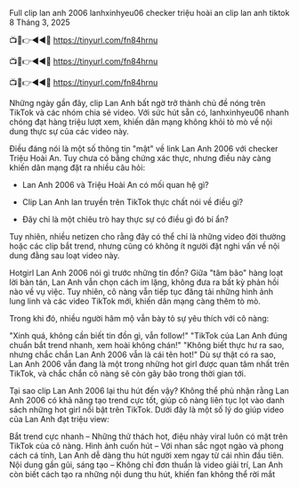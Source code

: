 Full clip lan anh 2006 lanhxinhyeu06 checker triệu hoài an clip lan anh tiktok
 8 Tháng 3, 2025

📺📱👉◄◄🔴  https://tinyurl.com/fn84hrnu

📺📱👉◄◄🔴  https://tinyurl.com/fn84hrnu

📺📱👉◄◄🔴  https://tinyurl.com/fn84hrnu


Những ngày gần đây, clip Lan Anh bất ngờ trở thành chủ đề nóng trên TikTok và các nhóm chia sẻ video. Với sức hút sẵn có, lanhxinhyeu06 nhanh chóng đạt hàng triệu lượt xem, khiến dân mạng không khỏi tò mò về nội dung thực sự của các video này.

Điều đáng nói là một số thông tin "mật" về link Lan Anh 2006 với checker Triệu Hoài An. Tuy chưa có bằng chứng xác thực, nhưng điều này càng khiến dân mạng đặt ra nhiều câu hỏi:

- Lan Anh 2006 và Triệu Hoài An có mối quan hệ gì?

- Clip Lan Anh lan truyền trên TikTok thực chất nói về điều gì?

- Đây chỉ là một chiêu trò hay thực sự có điều gì đó bí ẩn?


Tuy nhiên, nhiều netizen cho rằng đây có thể chỉ là những video đời thường hoặc các clip bắt trend, nhưng cũng có không ít người đặt nghi vấn về nội dung đằng sau loạt video này.


Hotgirl Lan Anh 2006 nói gì trước những tin đồn?
Giữa "tâm bão" hàng loạt lời bàn tán, Lan Anh vẫn chọn cách im lặng, không đưa ra bất kỳ phản hồi nào về vụ việc. Tuy nhiên, cô nàng vẫn tiếp tục đăng tải những hình ảnh lung linh và các video TikTok mới, khiến dân mạng càng thêm tò mò.

Trong khi đó, nhiều người hâm mộ vẫn bày tỏ sự yêu thích với cô nàng:

"Xinh quá, không cần biết tin đồn gì, vẫn follow!"
"TikTok của Lan Anh đúng chuẩn bắt trend nhanh, xem hoài không chán!"
"Không biết thực hư ra sao, nhưng chắc chắn Lan Anh 2006 vẫn là cái tên hot!"
Dù sự thật có ra sao, Lan Anh 2006 vẫn đang là một trong những hot girl được quan tâm nhất trên TikTok, và chắc chắn cô nàng sẽ còn gây bão trong thời gian tới.

Tại sao clip Lan Anh 2006 lại thu hút đến vậy?
Không thể phủ nhận rằng Lan Anh 2006 có khả năng tạo trend cực tốt, giúp cô nàng liên tục lọt vào danh sách những hot girl nổi bật trên TikTok. Dưới đây là một số lý do giúp video của Lan Anh đạt triệu view:

Bắt trend cực nhanh – Những thử thách hot, điệu nhảy viral luôn có mặt trên TikTok của cô nàng.
Hình ảnh cuốn hút – Với nhan sắc ngọt ngào và phong cách cá tính, Lan Anh dễ dàng thu hút người xem ngay từ cái nhìn đầu tiên.
Nội dung gần gũi, sáng tạo – Không chỉ đơn thuần là video giải trí, Lan Anh còn biết cách tạo ra những nội dung thu hút, khiến fan không thể rời mắt
